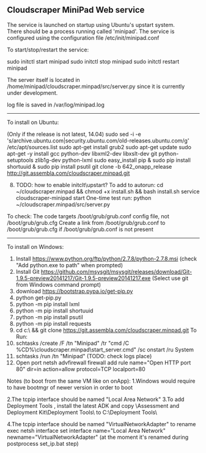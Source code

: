 Cloudscraper MiniPad Web service
--------------------------------

The service is launched on startup using Ubuntu's upstart system.  
There should be a process running called 'minipad'. The service is 
configured using the configuration file /etc/init/minipad.conf

To start/stop/restart the service:

sudo initctl start minipad
sudo initctl stop minipad
sudo initctl restart minipad

The server itself is located in 
/home/minipad/cloudscraper.minpad/src/server.py 
since it is currently under development.  

log file is saved in
/var/log/minipad.log


--------------------------------
To install on Ubuntu:

(Only if the release is not latest, 14.04) sudo sed -i -e 's/archive.ubuntu.com\|security.ubuntu.com/old-releases.ubuntu.com/g' /etc/apt/sources.list
sudo apt-get install grub2
sudo apt-get update
sudo apt-get -y install gcc python-dev libxml2-dev libxslt-dev git python-setuptools zlib1g-dev python-lxml
sudo easy_install pip & sudo pip install shortuuid & sudo pip install psutil
git clone -b 642_onapp_release http://git.assembla.com/cloudscraper.minpad.git


8. TODO: how to enable initclt\upstart?
To add to autorun: 
cd ~/cloudscraper.minpad && chmod +x install.sh && bash install.sh
service cloudscraper-minipad start
One-time test run:
python ~/cloudscraper.minpad/src/server.py

To check:
The code targets /boot/grub/grub.conf config file, not /boot/grub/grub.cfg
Create a link from /boot/grub/grub.conf to /boot/grub/grub.cfg if /boot/grub/grub.conf is not present


_________________________________________
To install on Windows:
1. Install https://www.python.org/ftp/python/2.7.8/python-2.7.8.msi (check "Add python.exe to path" when prompted) 
2. Install Git https://github.com/msysgit/msysgit/releases/download/Git-1.9.5-preview20141217/Git-1.9.5-preview20141217.exe (Select use git from Windows command prompt)
3. download https://bootstrap.pypa.io/get-pip.py
4. python get-pip.py
5. python -m pip install lxml
6. python -m pip install shortuuid
7. python -m pip install psutil
8. python -m pip install requests
9. cd c:\ && git clone https://git.assembla.com/cloudscraper.minpad.git
To Run: 
10. schtasks /create /F /tn "Minipad" /tr "cmd /C %CD%\cloudscraper.minpad\start_server.cmd" /sc onstart /ru System
11. schtasks /run /tn "Minipad" 
(TODO: check logs place)
12. Open port 
netsh advfirewall firewall add rule name="Open HTTP port 80" dir=in action=allow protocol=TCP localport=80

Notes (to boot from the same VM like on onApp):
1.Windows would require to have bootmgr of newer version in order to boot

2.The tcpip interface should be named "Local Area Network"
3.To add Deployment Tools , install the latest ADK and copy <ADK install Path>\Assessment and Deployment Kit\Deployment Tools\ to C:\Deployment Tools\

4.The tcpip interface should be named "VirtualNetworkAdapter"
to rename exec
netsh interface set interface name="Local Area Network" newname="VirtualNetworkAdapter"
(at the moment it's renamed during postprocess set_ip.bat step)

